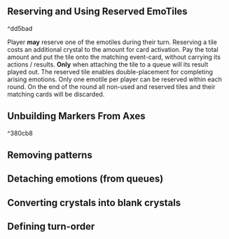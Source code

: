 ## Reserving and Using Reserved EmoTiles
^dd5bad

Player **may** reserve one of the emotiles during their turn. Reserving a tile costs an additional crystal to the amount for card activation. Pay the total amount and put the tile onto the matching event-card, without carrying its actions / results. **Only** when attaching the tile to a queue will its result played out. The reserved tile enables double-placement for completing arising emotions. 
Only one emotile per player can be reserved within each round. On the end of the round all non-used and reserved tiles and their matching cards will be discarded.
## Unbuilding Markers From Axes
^380cb8


## Removing patterns

## Detaching emotions (from queues)

## Converting crystals into blank crystals

## Defining turn-order